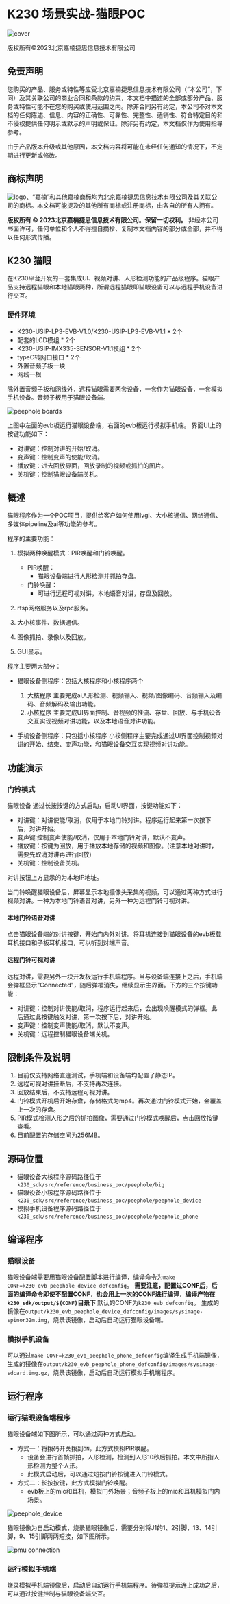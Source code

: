 # K230 场景实战-猫眼POC

![cover](images/canaan-cover.png)

版权所有©2023北京嘉楠捷思信息技术有限公司

<div style="page-break-after:always"></div>

## 免责声明

您购买的产品、服务或特性等应受北京嘉楠捷思信息技术有限公司（“本公司”，下同）及其关联公司的商业合同和条款的约束，本文档中描述的全部或部分产品、服务或特性可能不在您的购买或使用范围之内。除非合同另有约定，本公司不对本文档的任何陈述、信息、内容的正确性、可靠性、完整性、适销性、符合特定目的和不侵权提供任何明示或默示的声明或保证。除非另有约定，本文档仅作为使用指导参考。

由于产品版本升级或其他原因，本文档内容将可能在未经任何通知的情况下，不定期进行更新或修改。

## 商标声明

![logo](images/logo.png)、“嘉楠”和其他嘉楠商标均为北京嘉楠捷思信息技术有限公司及其关联公司的商标。本文档可能提及的其他所有商标或注册商标，由各自的所有人拥有。

**版权所有 © 2023北京嘉楠捷思信息技术有限公司。保留一切权利。**
非经本公司书面许可，任何单位和个人不得擅自摘抄、复制本文档内容的部分或全部，并不得以任何形式传播。

<div style="page-break-after:always"></div>

## K230 猫眼

在K230平台开发的一套集成UI、视频对讲、人形检测功能的产品级程序。猫眼产品支持远程猫眼和本地猫眼两种，所谓远程猫眼即猫眼设备可以与远程手机设备进行交互。

### 硬件环境

- K230-USIP-LP3-EVB-V1.0/K230-USIP-LP3-EVB-V1.1 * 2个
- 配套的LCD模组 * 2个
- K230-USIP-IMX335-SENSOR-V1.1模组 * 2个
- typeC转网口接口 * 2个
- 外置音频子板一块
- 网线一根

除外置音频子板和网线外，远程猫眼需要两套设备，一套作为猫眼设备，一套模拟手机设备。音频子板用于猫眼设备端。

![peephole boards](./images/peephole_boards.jpg)

上图中左面的evb板运行猫眼设备端，右面的evb板运行模拟手机端。
界面UI上的按键功能如下：

- 对讲键：控制对讲的开始/取消。
- 变声键：控制变声的使能/取消。
- 播放键：进去回放界面，回放录制的视频或抓拍的图片。
- 关机键：控制猫眼设备端关机。

## 概述

猫眼程序作为一个POC项目，提供给客户如何使用lvgl、大小核通信、网络通信、多媒体pipeline及ai等功能的参考。

程序的主要功能：

1. 模拟两种唤醒模式：PIR唤醒和门铃唤醒。

   - PIR唤醒：
     - 猫眼设备端进行人形检测并抓拍存盘。
   - 门铃唤醒：
     - 可进行远程可视对讲，本地语音对讲，存盘及回放。

1. rtsp网络服务以及rpc服务。
1. 大小核事件、数据通信。
1. 图像抓拍、录像以及回放。
1. GUI显示。

程序主要两大部分：

- 猫眼设备侧程序：包括大核程序和小核程序两个
  1. 大核程序
  主要完成ai人形检测、视频输入、视频/图像编码、音频输入及编码、音频解码及输出功能。
  1. 小核程序
  主要完成UI界面控制、音视频的推流、存盘、回放、与手机设备交互实现视频对讲功能，以及本地语音对讲功能。

- 手机设备侧程序：只包括小核程序
  小核侧程序主要完成通过UI界面控制视频对讲的开始、结束、变声功能，和猫眼设备交互实现视频对讲功能。

## 功能演示

### 门铃模式

猫眼设备
通过长按按键的方式启动，启动UI界面，按键功能如下：

- 对讲键：对讲使能/取消，仅用于本地门铃对讲。程序运行起来第一次按下后，对讲开始。
- 变声键:控制变声使能/取消，仅用于本地门铃对讲，默认不变声。
- 播放键：按键为回放，用于播放本地存储的视频和图像。(注意本地对讲时，需要先取消对讲再进行回放)
- 关机键：控制设备关机。

对讲按钮上方显示的为本地IP地址。

当门铃唤醒猫眼设备后，屏幕显示本地摄像头采集的视频，可以通过两种方式进行视频对讲。一种为本地门铃语音对讲，另外一种为远程门铃可视对讲。

#### 本地门铃语音对讲

点击猫眼设备端的对讲按键，开始门内外对讲。将耳机连接到猫眼设备的evb板载耳机接口和子板耳机接口，可以听到对端声音。

#### 远程门铃可视对讲

远程对讲，需要另外一块开发板运行手机端程序。当与设备端连接上之后，手机端会弹框显示"Connected"，随后弹框消失，继续显示主界面。下方的三个按键功能：

- 对讲键：控制对讲使能/取消，程序运行起来后，会出现唤醒模式的弹框。此后通过此按键触发对讲，第一次按下后，对讲开始。
- 变声键：控制变声使能/取消，默认不变声。
- 关机键：远程控制猫眼设备端关机。

## 限制条件及说明

1. 目前仅支持网络直连测试，手机端和设备端均配置了静态IP。
1. 远程可视对讲挂断后，不支持再次连接。
1. 回放结束后，不支持远程可视对讲。
1. 门铃模式开机后开始存盘，存储格式为mp4。再次通过门铃模式开始，会覆盖上一次的存盘。
1. PIR模式检测人形之后的抓拍图像，需要通过门铃模式唤醒后，点击回放按键查看。
1. 目前配置的存储空间为256MB。

## 源码位置

- 猫眼设备大核程序源码路径位于`k230_sdk/src/reference/business_poc/peephole/big`
- 猫眼设备小核程序源码路径位于 `k230_sdk/src/reference/business_poc/peephole/peephole_device`
- 模拟手机设备程序源码路径位于`k230_sdk/src/reference/business_poc/peephole/peephole_phone`

## 编译程序

### 猫眼设备

猫眼设备端需要用猫眼设备配置脚本进行编译，编译命令为`make CONF=k230_evb_peephole_device_defconfig`。
**需要注意，配置过CONF后，后面的编译命令即使不配置CONF，也会用上一次的CONF进行编译，编译产物在`k230_sdk/output/${CONF}`目录下**
默认的CONF为`k230_evb_defconfig`。
生成的镜像在`output/k230_evb_peephole_device_defconfig/images/sysimage-spinor32m.img`，烧录该镜像，启动后自动运行猫眼设备端。

### 模拟手机设备

可以通过`make CONF=k230_evb_peephole_phone_defconfig`编译生成手机端镜像，生成的镜像在`output/k230_evb_peephole_phone_defconfig/images/sysimage-sdcard.img.gz`，烧录该镜像，启动后自动运行模拟手机端程序。

## 运行程序

### 运行猫眼设备端程序

猫眼设备端如下图所示，可以通过两种方式启动。

- 方式一：将拨码开关拨到`ON`，此方式模拟PIR唤醒。
  - 设备会进行首帧抓拍，人形检测，检测到人形10秒后抓拍。本文中所指人形检测为整个人形。
  - 此模式启动后，可以通过短按门铃按键进入门铃模式。
- 方式二：长按按键，此方式模拟门铃唤醒。
  - evb板上的mic和耳机，模拟门外场景；音频子板上的mic和耳机模拟门内场景。

![peephole_device](./images/peephole_device.png)

猫眼镜像为自启动模式，烧录猫眼镜像后，需要分别将J1的1、2引脚，13、14引脚，9、15引脚两两短接，如下图所示。

![pmu connection](./images/pmu_connection.jpg)

### 运行模拟手机端

烧录模拟手机端镜像后，启动后自动运行手机端程序。待弹框提示连上成功之后，可以通过按键控制与猫眼设备端交互。
